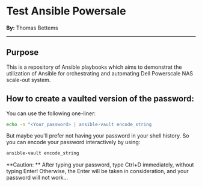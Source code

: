# Test Ansible Powersale
**By:** Thomas Bettems

---

## Purpose
This is a repository of Ansible playbooks which aims to demonstrat the utilization of Ansible for orchestrating and automating Dell Powerscale NAS scale-out system.

## How to create a vaulted version of the password:
You can use the following one-liner:

```bash
echo -n "<Your_password> | ansible-vault encode_string
```

But maybe you'll prefer not having your password in your shell history. So you can encode your password interactively by using:
```bash
ansible-vault encode_string
```

**Caution: ** After typing your password, type Ctrl+D immediately, without typing Enter! Otherwise, the Enter will be taken in consideration, and your password will not work...


